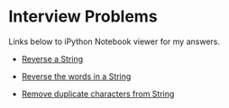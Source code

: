 # Interview Problems

Links below to iPython Notebook viewer for my answers.

- [Reverse a String](http://nbviewer.ipython.org/github/ajkim141/interview_problems/blob/master/reverse_a_string.ipynb)

- [Reverse the words in a String](http://nbviewer.ipython.org/github/ajkim141/interview_problems/blob/master/reverse_words.ipynb)

- [Remove duplicate characters from String](http://nbviewer.ipython.org/github/ajkim141/interview_problems/blob/master/remove_duplicate_characters.ipynb)
